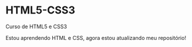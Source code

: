 # HTML5-CSS3
 Curso de HTML5 e CSS3

Estou aprendendo HTML e CSS, agora estou atualizando meu repositório!